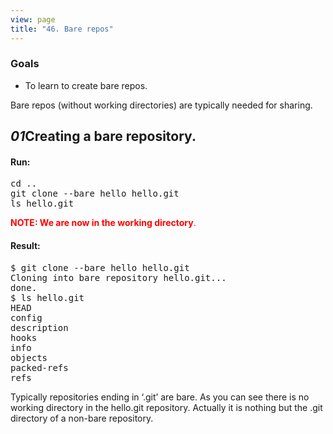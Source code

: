 ```yaml
---
view: page
title: "46. Bare repos"
---
```


<h3>Goals</h3>

<ul><li>To learn to create bare repos.</li></ul>

<p>Bare repos (without working directories) are typically needed for sharing.</p>

<h2><em>01</em>Creating a bare repository. </h2>

<h4 class="h4-pre">Run:</h4>

<pre class="instructions">cd ..
git clone --bare hello hello.git
ls hello.git</pre>

<p style="color:red;"><strong><span class="caps">NOTE</span>: We are now in the working directory</strong>.</p>

<h4 class="h4-pre">Result:</h4>

<pre class="sample">$ git clone --bare hello hello.git
Cloning into bare repository hello.git...
done.
$ ls hello.git
HEAD
config
description
hooks
info
objects
packed-refs
refs</pre>

<p>Typically repositories ending in &#8216;.git&#8217; are bare.  As you can see there is no working directory in the hello.git repository.  Actually it is nothing but the .git directory of a non-bare repository.</p>
  </div>
